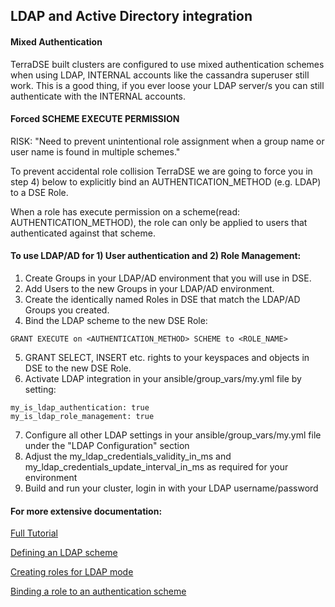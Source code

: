 
## LDAP and Active Directory integration

#### Mixed Authentication

TerraDSE built clusters are configured to use mixed authentication schemes when using LDAP, INTERNAL accounts like the cassandra superuser still work. This is a good thing, if you ever loose your LDAP server/s you can still authenticate with the INTERNAL accounts.

#### Forced SCHEME EXECUTE PERMISSION

RISK: "Need to prevent unintentional role assignment when a group name or user name is found in multiple schemes."

To prevent accidental role collision TerraDSE we are going to force you in step 4) below to explicitly bind an AUTHENTICATION_METHOD (e.g. LDAP) to a DSE Role.

When a role has execute permission on a scheme(read: AUTHENTICATION_METHOD), the role can only be applied to users that authenticated against that scheme.

#### To use LDAP/AD for 1) User authentication and 2) Role Management:

1. Create Groups in your LDAP/AD environment that you will use in DSE.
2. Add Users to the new Groups in your LDAP/AD environment.
3. Create the identically named Roles in DSE that match the LDAP/AD Groups you created.
4. Bind the LDAP scheme to the new DSE Role: 

```
GRANT EXECUTE on <AUTHENTICATION_METHOD> SCHEME to <ROLE_NAME>
```

5. GRANT SELECT, INSERT etc. rights to your keyspaces and objects in DSE to the new DSE Role.
6. Activate LDAP integration in your ansible/group_vars/my.yml file by setting:


```
my_is_ldap_authentication: true
my_is_ldap_role_management: true
```

7. Configure all other LDAP settings in your ansible/group_vars/my.yml file under the "LDAP Configuration" section
8. Adjust the my_ldap_credentials_validity_in_ms and my_ldap_credentials_update_interval_in_ms as required for your environment
9. Build and run your cluster, login in with your LDAP username/password

#### For more extensive documentation:

[Full Tutorial](https://support.datastax.com/hc/en-us/articles/115005881643-Setting-Up-LDAP-Authentication-and-Authorization-DSE-5-x)

[Defining an LDAP scheme](https://docs.datastax.com/en/dse/5.1/dse-admin/datastax_enterprise/security/secLDAPScheme.html)

[Creating roles for LDAP mode](https://docs.datastax.com/en/dse/5.1/dse-admin/datastax_enterprise/security/secRolesLdap.html)

[Binding a role to an authentication scheme](https://docs.datastax.com/en/dse/5.1/dse-admin/datastax_enterprise/security/Auth/secGrantScheme.html)
